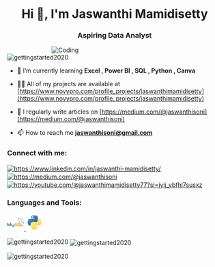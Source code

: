 <h1 align="center">Hi 👋, I'm Jaswanthi Mamidisetty</h1>
<h3 align="center">Aspiring Data Analyst</h3>
<img align="right" alt="Coding" width="400" src="https://www.google.co.in/imgres?imgurl=https%3A%2F%2Fassets-global.website-files.com%2F5c19100c2b50073e6ee69da1%2F60d34f3b422c048fb72cb925_Analyze.gif&tbnid=aYFgCTkNANExVM&vet=12ahUKEwjC_pP3z9yDAxUMomMGHfhXBzsQMygIegQIARBm..i&imgrefurl=https%3A%2F%2Fwww.onebridge.tech%2Fpost%2Fwhat-is-a-data-analyst-and-should-i-hire-one&docid=xLW_H5EqWMOzQM&w=500&h=500&q=data%20analyst%20gif%20image&hl=en&ved=2ahUKEwjC_pP3z9yDAxUMomMGHfhXBzsQMygIegQIARBm#imgrc=aYFgCTkNANExVM&imgdii=Q4C16rJO2gCfJM">
<p align="left"> <img src="https://komarev.com/ghpvc/?username=gettingstarted2020&label=Profile%20views&color=0e75b6&style=flat" alt="gettingstarted2020" /> </p>

- 🌱 I’m currently learning **Excel , Power BI , SQL , Python , Canva**

- 👨‍💻 All of my projects are available at [https://www.novypro.com/profile_projects/jaswanthimamidisetty](https://www.novypro.com/profile_projects/jaswanthimamidisetty)

- 📝 I regularly write articles on [https://medium.com/@jaswanthisoni](https://medium.com/@jaswanthisoni)

- 📫 How to reach me **jaswanthisoni@gmail.com**

<h3 align="left">Connect with me:</h3>
<p align="left">
<a href="https://linkedin.com/in/https://www.linkedin.com/in/jaswanthi-mamidisetty/" target="blank"><img align="center" src="https://raw.githubusercontent.com/rahuldkjain/github-profile-readme-generator/master/src/images/icons/Social/linked-in-alt.svg" alt="https://www.linkedin.com/in/jaswanthi-mamidisetty/" height="30" width="40" /></a>
<a href="https://medium.com/https://medium.com/@jaswanthisoni" target="blank"><img align="center" src="https://raw.githubusercontent.com/rahuldkjain/github-profile-readme-generator/master/src/images/icons/Social/medium.svg" alt="https://medium.com/@jaswanthisoni" height="30" width="40" /></a>
<a href="https://www.youtube.com/c/https://youtube.com/@jaswanthimamidisetty77?si=jyij_ybfhl7susxz" target="blank"><img align="center" src="https://raw.githubusercontent.com/rahuldkjain/github-profile-readme-generator/master/src/images/icons/Social/youtube.svg" alt="https://youtube.com/@jaswanthimamidisetty77?si=jyij_ybfhl7susxz" height="30" width="40" /></a>
</p>

<h3 align="left">Languages and Tools:</h3>
<p align="left"> <a href="https://www.mysql.com/" target="_blank" rel="noreferrer"> <img src="https://raw.githubusercontent.com/devicons/devicon/master/icons/mysql/mysql-original-wordmark.svg" alt="mysql" width="40" height="40"/> </a> <a href="https://www.python.org" target="_blank" rel="noreferrer"> <img src="https://raw.githubusercontent.com/devicons/devicon/master/icons/python/python-original.svg" alt="python" width="40" height="40"/> </a> </p>

<p><img align="left" src="https://github-readme-stats.vercel.app/api/top-langs?username=gettingstarted2020&show_icons=true&locale=en&layout=compact" alt="gettingstarted2020" /></p>

<p>&nbsp;<img align="center" src="https://github-readme-stats.vercel.app/api?username=gettingstarted2020&show_icons=true&locale=en" alt="gettingstarted2020" /></p>

<p><img align="center" src="https://github-readme-streak-stats.herokuapp.com/?user=gettingstarted2020&" alt="gettingstarted2020" /></p>
